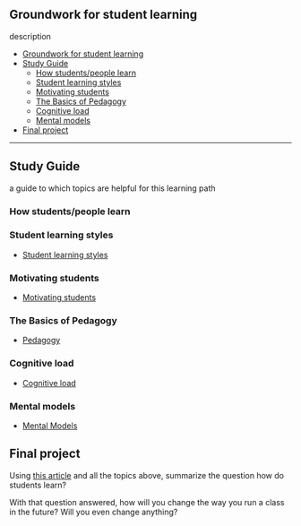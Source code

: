 ## Groundwork for student learning

description

- [Groundwork for student learning](#groundwork-for-student-learning)
- [Study Guide](#study-guide)
  - [How students/people learn](#how-studentspeople-learn)
  - [Student learning styles](#student-learning-styles)
  - [Motivating students](#motivating-students)
  - [The Basics of Pedagogy](#the-basics-of-pedagogy)
  - [Cognitive load](#cognitive-load)
  - [Mental models](#mental-models)
- [Final project](#final-project)

---

## Study Guide

a guide to which topics are helpful for this learning path

### How students/people learn

### Student learning styles
- [Student learning styles](./../topics/learning-styles.md)

### Motivating students
- [Motivating students](./../topics/motivating-students.md)

### The Basics of Pedagogy
- [Pedagogy](./../topics/pedagogy.md)

### Cognitive load
- [Cognitive load](./../topics/cognitive-load.md)

### Mental models
- [Mental Models](./../topics/mental-models.md)


## Final project

Using [this article](https://lo.unisa.edu.au/mod/book/tool/print/index.php?id=610988) and all the topics above, summarize the question how do students learn?

With that question answered, how will you change the way you run a class in the future? Will you even change anything?

